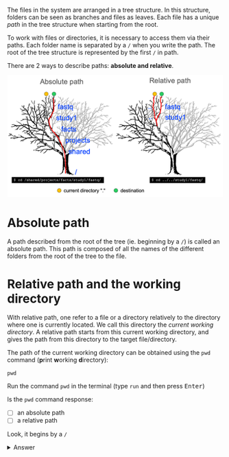 
The files in the system are arranged in a tree structure. 
In this structure, folders can be seen as branches and files as leaves. 
Each file has a unique *path* in the tree structure when starting from the root. 

To work with files or directories, it is necessary to access them via their paths. 
Each folder name is separated by a `/` when you write the path. 
The root of the tree structure is represented by the first `/` in path.

There are 2 ways to describe paths: **absolute and relative**. 

![absolute and relative paths](./assets/absolute_and_relative_paths.png)

# Absolute path

A path described from the root of the tree (ie. beginning by a `/`) is called an absolute path.
This path is composed of all the names of the different folders from the root of the tree to the file. 

# Relative path and the working directory

With relative path, one refer to a file or a directory relatively to the directory where one is currently located. 
We call this directory the *current working directory*. 
A relative path starts from this current working directory, and gives the path from this directory to the target file/directory.

The path of the current working directory can be obtained using the `pwd` command (**p**rint **w**orking **d**irectory): 

```
pwd
```

Run the command `pwd` in the terminal (type `run` and then press <kbd>Enter</kbd>)

Is the `pwd` command response:

- [ ] an absolute path
- [ ] a relative path

Look, it begins by a `/`

<details>

<summary>Answer</summary>

You should obtain `/root` or something similare. <br />
This path starts by a `/` meaning it is an absolute path.

</details> 


